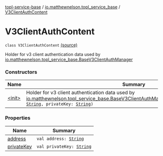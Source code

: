 [topl-service-base](../../index.md) / [io.matthewnelson.topl_service_base](../index.md) / [V3ClientAuthContent](./index.md)

# V3ClientAuthContent

`class V3ClientAuthContent` [(source)](https://github.com/05nelsonm/TorOnionProxyLibrary-Android/blob/master/topl-service-base/src/main/java/io/matthewnelson/topl_service_base/V3ClientAuthContent.kt#L78)

Holder for v3 client authentication data used by
[io.matthewnelson.topl_service_base.BaseV3ClientAuthManager](../-base-v3-client-auth-manager/index.md)

### Constructors

| Name | Summary |
|---|---|
| [&lt;init&gt;](-init-.md) | Holder for v3 client authentication data used by [io.matthewnelson.topl_service_base.BaseV3ClientAuthManager](../-base-v3-client-auth-manager/index.md)`V3ClientAuthContent(address: `[`String`](https://kotlinlang.org/api/latest/jvm/stdlib/kotlin/-string/index.html)`, privateKey: `[`String`](https://kotlinlang.org/api/latest/jvm/stdlib/kotlin/-string/index.html)`)` |

### Properties

| Name | Summary |
|---|---|
| [address](address.md) | `val address: `[`String`](https://kotlinlang.org/api/latest/jvm/stdlib/kotlin/-string/index.html) |
| [privateKey](private-key.md) | `val privateKey: `[`String`](https://kotlinlang.org/api/latest/jvm/stdlib/kotlin/-string/index.html) |
